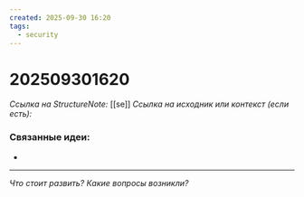 ```yaml
---
created: 2025-09-30 16:20
tags:
  - security
---
```

# 202509301620
*Ссылка на StructureNote:* [[se]]
*Ссылка на исходник или контекст (если есть):* 

### Связанные идеи:
* 
---

*Что стоит развить? Какие вопросы возникли?*